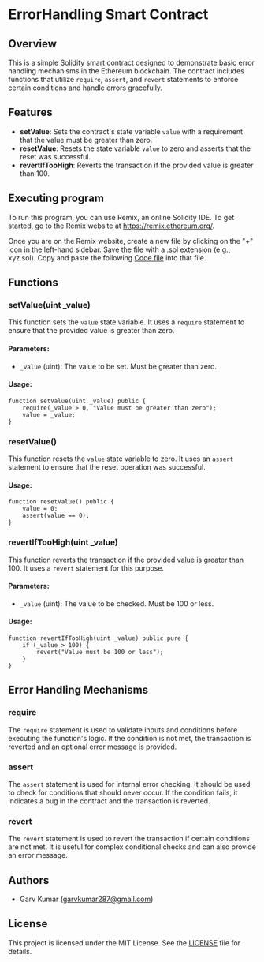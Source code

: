 # ErrorHandling Smart Contract

## Overview

This is a simple Solidity smart contract designed to demonstrate basic error handling mechanisms in the Ethereum blockchain. The contract includes functions that utilize `require`, `assert`, and `revert` statements to enforce certain conditions and handle errors gracefully.

## Features

- **setValue**: Sets the contract's state variable `value` with a requirement that the value must be greater than zero.
- **resetValue**: Resets the state variable `value` to zero and asserts that the reset was successful.
- **revertIfTooHigh**: Reverts the transaction if the provided value is greater than 100.

## Executing program

To run this program, you can use Remix, an online Solidity IDE. To get started, go to the Remix website at https://remix.ethereum.org/.

Once you are on the Remix website, create a new file by clicking on the "+" icon in the left-hand sidebar. Save the file with a .sol extension (e.g., xyz.sol). Copy and paste the following [Code file]() into that file.

## Functions

### setValue(uint _value)

This function sets the `value` state variable. It uses a `require` statement to ensure that the provided value is greater than zero.

#### Parameters:
- `_value` (uint): The value to be set. Must be greater than zero.

#### Usage:
```solidity
function setValue(uint _value) public {
    require(_value > 0, "Value must be greater than zero");
    value = _value;
}
```
### resetValue()

This function resets the `value` state variable to zero. It uses an `assert` statement to ensure that the reset operation was successful.

#### Usage:
```solidity
function resetValue() public {
    value = 0;
    assert(value == 0);
}
```
### revertIfTooHigh(uint _value)

This function reverts the transaction if the provided value is greater than 100. It uses a `revert` statement for this purpose.

#### Parameters:
- `_value` (uint): The value to be checked. Must be 100 or less.

#### Usage:
```solidity
function revertIfTooHigh(uint _value) public pure {
    if (_value > 100) {
        revert("Value must be 100 or less");
    }
}
```
## Error Handling Mechanisms

### require

The `require` statement is used to validate inputs and conditions before executing the function's logic. If the condition is not met, the transaction is reverted and an optional error message is provided.

### assert

The `assert` statement is used for internal error checking. It should be used to check for conditions that should never occur. If the condition fails, it indicates a bug in the contract and the transaction is reverted.

### revert

The `revert` statement is used to revert the transaction if certain conditions are not met. It is useful for complex conditional checks and can also provide an error message.

## Authors

- Garv Kumar (garvkumar287@gmail.com)

## License

This project is licensed under the MIT License. See the [LICENSE](LICENSE) file for details.
